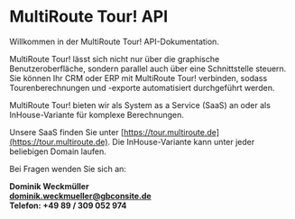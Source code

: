 # MultiRoute Tour! API 

Willkommen in der MultiRoute Tour! API-Dokumentation. 

MultiRoute Tour! lässt sich nicht nur über die graphische Benutzeroberfläche, sondern parallel auch über eine Schnittstelle steuern. Sie können Ihr CRM oder ERP mit MultiRoute Tour! verbinden, sodass Tourenberechnungen und -exporte automatisiert durchgeführt werden.

MultiRoute Tour! bieten wir als System as a Service (SaaS) an oder als InHouse-Variante für komplexe Berechnungen.

Unsere SaaS finden Sie unter [https://tour.multiroute.de](https://tour.multiroute.de). Die InHouse-Variante kann unter jeder beliebigen Domain laufen.

Bei Fragen wenden Sie sich an:

**Dominik Weckmüller<br>
[dominik.weckmueller@gbconsite.de](mailto:dominik.weckmueller@gbconsite.de)<br>
Telefon: +49 89 / 309 052 974**